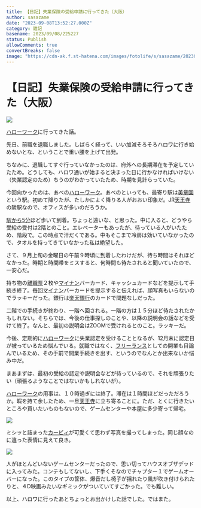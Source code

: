 ```yaml
---
title: 【日記】失業保険の受給申請に行ってきた（大阪）
author: sasazame
date: "2023-09-08T13:52:27.000Z"
category: 雑記
basename: 2023/09/08/225227
status: Publish
allowComments: true
convertBreaks: false
image: "https://cdn-ak.f.st-hatena.com/images/fotolife/s/sasazame/20230908/20230908202155.png"
---
```

# 【日記】失業保険の受給申請に行ってきた（大阪）

![](https://cdn-ak.f.st-hatena.com/images/fotolife/s/sasazame/20230908/20230908202155.png)

[ハローワーク](https://d.hatena.ne.jp/keyword/%A5%CF%A5%ED%A1%BC%A5%EF%A1%BC%A5%AF)に行ってきた話。

<!-- Extended Body -->

先日、前職を退職しました。しばらく経って、いい加減そろそろハロワに行き始めないとな、ということで重い腰を上げて出発。

ちなみに、退職してすぐ行っていなかったのは、府外への長期滞在を予定していたため。どうしても、ハロワ通いが始まると決まった日に行かなければいけない（失業認定のため）ちうのがわかっていたため、時期を見計らっていた。

今回向かったのは、あべの[ハローワーク](https://d.hatena.ne.jp/keyword/%A5%CF%A5%ED%A1%BC%A5%EF%A1%BC%A5%AF)。あべのといっても、最寄り駅は[美章園](https://d.hatena.ne.jp/keyword/%C8%FE%BE%CF%B1%E0)という駅。初めて降りたが、たしかによく降りる人がおおい印象だ。JR[天王寺](https://d.hatena.ne.jp/keyword/%C5%B7%B2%A6%BB%FB)の隣駅なので、オフィスが多いのだろうか。

[駅から5分](https://d.hatena.ne.jp/keyword/%B1%D8%A4%AB%A4%E95%CA%AC)ほど歩いて到着。ちょっと遠いな、と思った。中に入ると、どうやら受給の受付は2階とのこと。エレベーターもあったが、待っている人がいたため、階段で。この時点で汗だくである。中もそこまで冷房は効いていなかったので、タオルを持ってきていなかった私は絶望した。

さて、９月上旬の金曜日の午前９時頃に到着したわけだが、待ち時間はそれほどなかった。時期と時間帯をミスすると、何時間も待たされると聞いていたので、一安心だ。

持ち物の[離職票](https://d.hatena.ne.jp/keyword/%CE%A5%BF%A6%C9%BC)２枚や[マイナン](https://d.hatena.ne.jp/keyword/%A5%DE%A5%A4%A5%CA%A5%F3)バーカード、キャッシュカードなどを提示して手続き終了。毎回[マイナン](https://d.hatena.ne.jp/keyword/%A5%DE%A5%A4%A5%CA%A5%F3)バーカードを提示すると伝えれば、顔写真もいらないのでラッキーだった。銀行は[楽天銀行](https://d.hatena.ne.jp/keyword/%B3%DA%C5%B7%B6%E4%B9%D4)のカードで問題なしだった。

二階での手続きが終わり、一階へ回される。一階の方は１５分ほど待たされたかもしれない。そちらでは、今後の仕事探しのことや、以降の説明会の話などを受けて終了。なんと、最初の説明会はZOOMで受けれるとのこと。ラッキーだ。

今後、定期的に[ハローワーク](https://d.hatena.ne.jp/keyword/%A5%CF%A5%ED%A1%BC%A5%EF%A1%BC%A5%AF)に失業認定を受けることとなるが、12月末に認定日が被っているため悩んでいる。就職ではなく、[フリーランス](https://d.hatena.ne.jp/keyword/%A5%D5%A5%EA%A1%BC%A5%E9%A5%F3%A5%B9)としての開業も目論んでいるため、その手前で開業手続きを出す、というのでなんとか出来ないか悩み中だ。

まあまずは、最初の受給の認定や説明会などが待っているので、それを頑張りたい（頑張るようなことではないかもしれないが）。

[ハローワーク](https://d.hatena.ne.jp/keyword/%A5%CF%A5%ED%A1%BC%A5%EF%A1%BC%A5%AF)の用事は、１０時過ぎには終了。滞在は１時間ほどだっただろうか。暇を持て余したため、一旦[天王寺](https://d.hatena.ne.jp/keyword/%C5%B7%B2%A6%BB%FB)に立ち寄ることに。ただ、とくに行きたいところや買いたいものもないので、ゲームセンターや本屋に多少寄って帰宅。

![](https://cdn-ak.f.st-hatena.com/images/fotolife/s/sasazame/20230908/20230908224936.jpg)

ミシッと詰まった[カービィ](https://d.hatena.ne.jp/keyword/%A5%AB%A1%BC%A5%D3%A5%A3)が可愛くて思わず写真を撮ってしまった。同じ顔なのに違った表情に見えて良き。

![](https://cdn-ak.f.st-hatena.com/images/fotolife/s/sasazame/20230908/20230908224946.jpg)

人がほとんどいないゲームセンターだったので、思い切ってハウスオブザデッドに入ってみた。コンテもしてないし、下手くそなのでチャプター１でゲームオーバーになった。このタイプの筐体、爆音だし椅子が揺れたり風が吹き付けられたりと、４D映画みたいなギミックがついていてすごかった。でも難しい。

以上、ハロワに行ったあとちょっとお出かけした話でした。ではまた。